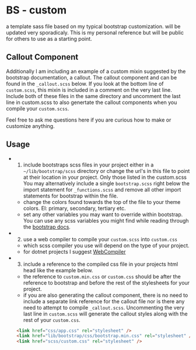 # BS - custom

a template sass file based on my typical bootstrap customization.
will be updated very sporadicaly. This is my personal reference but will be public for others to use as a starting point.

## Callout Component

Additionally I am including an example of a custom mixin suggested by the bootstrap documentation, a callout. The callout component and can be found in the `_callout.scss` below. If you look at the bottom line of `custom.scss`, this mixin is included in a comment on the very last line. 
Include both of these files in the same directory and uncomment the last line in custom.scss to also genertate the callout components when you compile your `custom.scss`.

Feel free to ask me questions here if you are curious how to make or customize anything. 

## Usage

- 1. include bootstraps scss files in your project either in a `~/lib/bootstrap/scss` directory or change the url's in this file to point at their location in your project. Only those listed in the custom.scss You may alternatively include a single `bootstrap.scss` right below the import statement for `_functions.scss` and remove all other import statements for bootstrap within the file.
    - change the colors found towards the top of the file to your theme colors. EI: primary, secondary, tertiary etc.
    - set any other variables you may want to override within bootstrap. You can use any scss variables you might find while reading through the [bootstrap docs](https://getbootstrap.com/docs/5.3/customize/sass/).

- 2. use a web compiler to compile your `custom.scss` into `custom.css`
    - which scss compiler you use will depend on the type of your project.
    - for dotnet projects I suggest [WebCompiler](https://marketplace.visualstudio.com/items?itemName=MadsKristensen.WebCompiler) 

- 3. include a reference to the compiled css file in your projects html head like the example below.
    - the reference to `custom.min.css` or `custom.css` should be after the reference to bootstrap and before the rest of the stylesheets for your project.
    - if you are also generating the callout component, there is no need to include a separate link reference for the callout file nor is there any need to attempt to compile `_callout.scss`. Uncommenting the very last line in `custom.scss` will generate the callout styles along with the rest of your `custom.css`.
 
```html
    <link href="css/app.css" rel="stylesheet" />
    <link href="lib/bootstrap/css/bootstrap.min.css" rel="stylesheet" />
    <link href="scss/custom.css" rel="stylesheet" />

```
